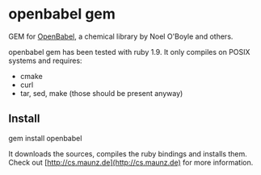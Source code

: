# openbabel gem

GEM for [OpenBabel](http://openbabel.sf.net), a chemical library by Noel O'Boyle and others.

openbabel gem has been tested with ruby 1.9. It only compiles on POSIX systems and requires:

  * cmake
  * curl
  * tar, sed, make (those should be present anyway)

## Install
gem install openbabel

It downloads the sources, compiles the ruby bindings and installs them. Check out [http://cs.maunz.de](http://cs.maunz.de) for more information.
